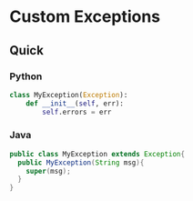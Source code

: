 # Custom Exceptions

## Quick
### Python
```python
class MyException(Exception):
    def __init__(self, err):
        self.errors = err
```
### Java
```java
public class MyException extends Exception{
  public MyException(String msg){
    super(msg);
  }
}
```
